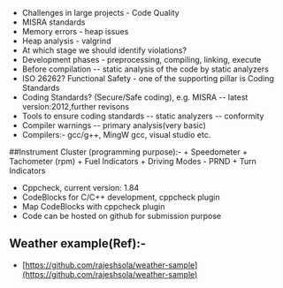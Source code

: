 + Challenges in large projects - Code Quality
+ MISRA standards
+ Memory errors - heap issues 
+ Heap analysis - valgrind
+ At which stage we should identify violations? 
+ Development phases - preprocessing, compiling, linking, execute
+ Before compilation -- static analysis of the code by static analyzers
+ ISO 26262? Functional Safety - one of the supporting pillar is Coding Standards
+ Coding Standards? (Secure/Safe coding), e.g. MISRA -- latest version:2012,further revisons
+ Tools to ensure coding standards -- static analyzers -- conformity
+ Compiler warnings -- primary analysis(very basic)
+ Compilers:- gcc/g++, MingW gcc, visual studio etc.

##Instrument Cluster (programming purpose):-
	+ Speedometer
	+ Tachometer (rpm)
	+ Fuel Indicators
	+ Driving Modes - PRND
	+ Turn Indicators

+ Cppcheck, current version: 1.84
+ CodeBlocks for C/C++ development, cppcheck plugin
+ Map CodeBlocks with cppcheck plugin
+ Code can be hosted on github for submission purpose

## Weather example(Ref):- 
+ [https://github.com/rajeshsola/weather-sample](https://github.com/rajeshsola/weather-sample)
